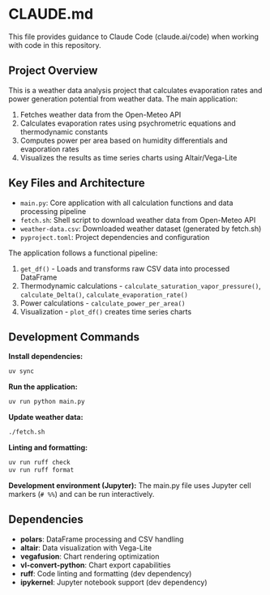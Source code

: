 # CLAUDE.md

This file provides guidance to Claude Code (claude.ai/code) when working with code in this repository.

## Project Overview

This is a weather data analysis project that calculates evaporation rates and power generation potential from weather data. The main application:

1. Fetches weather data from the Open-Meteo API
2. Calculates evaporation rates using psychrometric equations and thermodynamic constants
3. Computes power per area based on humidity differentials and evaporation rates
4. Visualizes the results as time series charts using Altair/Vega-Lite

## Key Files and Architecture

- `main.py`: Core application with all calculation functions and data processing pipeline
- `fetch.sh`: Shell script to download weather data from Open-Meteo API
- `weather-data.csv`: Downloaded weather dataset (generated by fetch.sh)
- `pyproject.toml`: Project dependencies and configuration

The application follows a functional pipeline:

1. `get_df()` - Loads and transforms raw CSV data into processed DataFrame
2. Thermodynamic calculations - `calculate_saturation_vapor_pressure()`, `calculate_Delta()`, `calculate_evaporation_rate()`
3. Power calculations - `calculate_power_per_area()`
4. Visualization - `plot_df()` creates time series charts

## Development Commands

**Install dependencies:**

```bash
uv sync
```

**Run the application:**

```bash
uv run python main.py
```

**Update weather data:**

```bash
./fetch.sh
```

**Linting and formatting:**

```bash
uv run ruff check
uv run ruff format
```

**Development environment (Jupyter):**
The main.py file uses Jupyter cell markers (`# %%`) and can be run interactively.

## Dependencies

- **polars**: DataFrame processing and CSV handling
- **altair**: Data visualization with Vega-Lite
- **vegafusion**: Chart rendering optimization
- **vl-convert-python**: Chart export capabilities
- **ruff**: Code linting and formatting (dev dependency)
- **ipykernel**: Jupyter notebook support (dev dependency)
